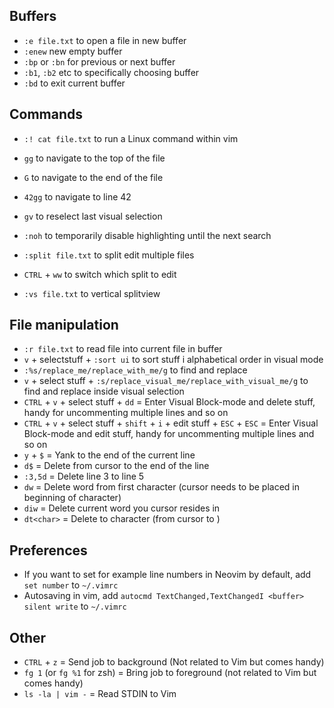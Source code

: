 ## Buffers
* ``:e file.txt`` to open a file in new buffer
* ``:enew`` new empty buffer
* ``:bp`` or ``:bn`` for previous or next buffer
* ``:b1``, ``:b2`` etc to specifically choosing buffer
* ``:bd`` to exit current buffer

## Commands
* ``:! cat file.txt`` to run a Linux command within vim

* ``gg`` to navigate to the top of the file
* ``G`` to navigate to the end of the file
* ``42gg`` to navigate to line 42

* ``gv`` to reselect last visual selection

* ``:noh`` to temporarily disable highlighting until the next search

* ``:split file.txt`` to split edit multiple files
* ``CTRL`` + ``ww`` to switch which split to edit
* ``:vs file.txt`` to vertical splitview

## File manipulation
* ``:r file.txt`` to read file into current file in buffer
* ``v`` + selectstuff + ``:sort ui`` to sort stuff i alphabetical order in visual mode
* ``:%s/replace_me/replace_with_me/g`` to find and replace
* ``v`` + select stuff + ``:s/replace_visual_me/replace_with_visual_me/g`` to find and replace inside visual selection
* ``CTRL`` + ``v`` + select stuff + ``dd`` = Enter Visual Block-mode and delete stuff, handy for uncommenting multiple lines and so on
* ``CTRL`` + ``v`` + select stuff + ``shift`` + ``i`` + edit stuff + ``ESC`` + ``ESC`` = Enter Visual Block-mode and edit stuff, handy for uncommenting multiple lines and so on
*  ``y`` +  ``$`` = Yank to the end of the current line
*  ``d$`` = Delete from cursor to the end of the line   
*  ``:3,5d`` = Delete line 3 to line 5
*  ``dw`` = Delete word from first character (cursor needs to be placed in beginning of character)
*  ``diw`` = Delete current word you cursor resides in
*  ``dt<char>`` = Delete to character (from cursor to <char>)

## Preferences
* If you want to set for example line numbers in Neovim by default, add ``set number`` to ``~/.vimrc``
* Autosaving in vim, add ``autocmd TextChanged,TextChangedI <buffer> silent write`` to ``~/.vimrc``  

## Other
*  ``CTRL`` + ``z`` = Send job to background (Not related to Vim but comes handy)
*  ``fg 1`` (or ``fg %1`` for zsh) = Bring job to foreground (not related to Vim but comes handy)
*  ``ls -la | vim -``  = Read STDIN to Vim
